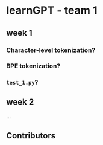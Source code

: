 # learnGPT - team 1

## week 1

### Character-level tokenization?

### BPE tokenization?


### `test_1.py`?

## week 2

...

## Contributors



